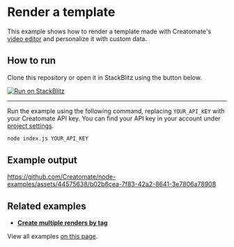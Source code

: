 # Render a template

This example shows how to render a template made with Creatomate's [video editor](https://creatomate.com/template-editor) and personalize it with custom data.

## How to run

Clone this repository or open it in StackBlitz using the button below.

[![Run on StackBlitz](https://user-images.githubusercontent.com/44575638/199058604-b6e5e08a-cdfd-451a-8ce9-ab7355b22786.svg)](https://stackblitz.com/github/creatomate/node-examples/tree/main/template)

---

Run the example using the following command, replacing `YOUR_API_KEY` with your Creatomate API key. You can find your API key in your account under [project settings](https://creatomate.com/docs/api/rest-api/authentication).
```bash
node index.js YOUR_API_KEY
```

## Example output

https://github.com/Creatomate/node-examples/assets/44575638/b02b6cea-7f83-42a2-8641-3e7806a78908

## Related examples

- **[Create multiple renders by tag](https://github.com/creatomate/node-examples/tree/main/tags)**

View all examples [on this page](https://github.com/creatomate/node-examples).
